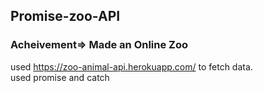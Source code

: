 ## Promise-zoo-API
### Acheivement=> Made an Online Zoo
used https://zoo-animal-api.herokuapp.com/ to fetch data.<br>
used promise and catch
